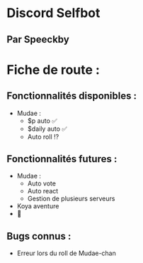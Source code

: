 # Discord Selfbot 

##  Par Speeckby

# Fiche de route : 
## Fonctionnalités disponibles : 

* Mudae :
  * $p auto ✅
  * $daily auto ✅
  * Auto roll ⁉️

## Fonctionnalités futures :

* Mudae : 
  * Auto vote 
  * Auto react 
  * Gestion de plusieurs serveurs 
* Koya aventure 
* 🤫

## Bugs connus : 

* Erreur lors du roll de Mudae-chan
